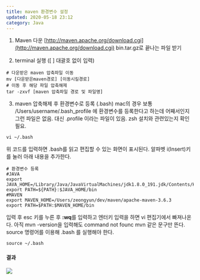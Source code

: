```yaml
---
title: maven 환경변수 설정
updated: 2020-05-18 23:12
category: Java
---
```

1. Maven 다운
[http://maven.apache.org/download.cgi](http://maven.apache.org/download.cgi)
bin.tar.gz로 끝나는 파일 받기

2. terminal 실행 ([ ] 대괄호 없이 입력)
```terminal
# 다운받은 maven 압축파일 이동
mv [다운받은maven경로] [이동시킬경로]
# 이동 후 해당 파일 압축해제
tar -zxvf [maven 압축파일 경로 및 파일명]
```

3. maven 압축해제 후 환경변수로 등록 (.bash)
mac의 경우 보통 /Users/username/.bash_profile 에 환경변수를 등록한다고 하는데 어째서인지 그런 파일은 없음. 대신 .profile 이라는 파일이 있음. zsh 설치와 관련있는지 확인 필요.
```terminal
vi ~/.bash
```
위 코드를 입력하면 .bash를 읽고 편집할 수 있는 화면이 표시된다.
알파벳 i(Insert)키를 눌러 아래 내용을 추가한다. 

```terminal
# 환경변수 등록
#JAVA
export JAVA_HOME=/Library/Java/JavaVirtualMachines/jdk1.8.0_191.jdk/Contents/Home
export PATH=${PATH}:$JAVA_HOME/bin
#MAVEN
export MAVEN_HOME=/Users/zeongyun/dev/maven/apache-maven-3.6.3
export PATH=$PATH:$MAVEN_HOME/bin
```

입력 후 esc 키를 누른 후  **:wq**를 입력하고 엔터키 입력을 하면 vi 편집기에서 빠져나온다. 아직 mvn -version을 입력해도 command not founc mvn 같은 문구만 뜬다. source 명령어를 이용해 .bash 를 
실행해야 한다.
```terminal
source ~/.bash
```

#### 결과
<a href="https://raw.githubusercontent.com/rlawjddbs/rlawjddbs.github.io/master/_posts/imgs/0518/result.png" style="border-bottom:0;" target="_new">![](https://raw.githubusercontent.com/rlawjddbs/rlawjddbs.github.io/master/_posts/imgs/0518/result.png)</a>
